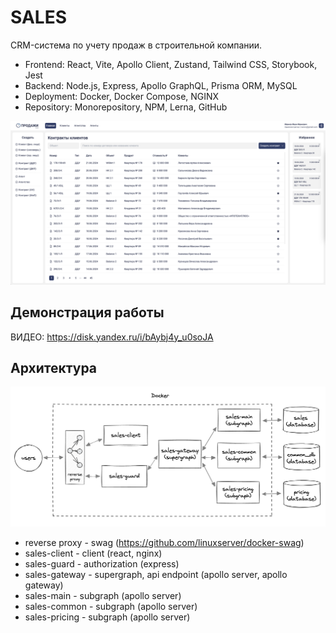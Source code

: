 # SALES

CRM-система по учету продаж в строительной компании.

- Frontend: React, Vite, Apollo Client, Zustand, Tailwind CSS, Storybook, Jest
- Backend: Node.js, Express, Apollo GraphQL, Prisma ORM, MySQL
- Deployment: Docker, Docker Compose, NGINX
- Repository: Monorepository, NPM, Lerna, GitHub

![Alt text](misc/main.png)

## Демонстрация работы

ВИДЕО: https://disk.yandex.ru/i/bAybj4y_u0soJA

## Архитектура

![Alt text](misc/architecture.png)

- reverse proxy - swag (https://github.com/linuxserver/docker-swag)
- sales-client - client (react, nginx)
- sales-guard - authorization (express)
- sales-gateway - supergraph, api endpoint (apollo server, apollo gateway)
- sales-main - subgraph (apollo server)
- sales-common - subgraph (apollo server)
- sales-pricing - subgraph (apollo server)

